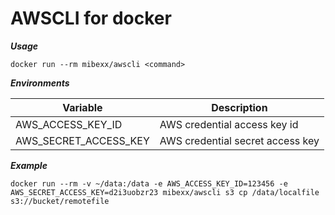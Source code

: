 AWSCLI for docker
=================

***Usage***  
```
docker run --rm mibexx/awscli <command>
```

***Environments***  

| Variable | Description |
| -------- | ----------- |
| AWS_ACCESS_KEY_ID | AWS credential access key id |
| AWS_SECRET_ACCESS_KEY | AWS credential secret access key |

***Example***
```
docker run --rm -v ~/data:/data -e AWS_ACCESS_KEY_ID=123456 -e AWS_SECRET_ACCESS_KEY=d2i3uobzr23 mibexx/awscli s3 cp /data/localfile s3://bucket/remotefile
```